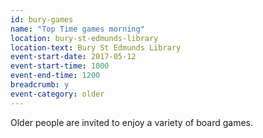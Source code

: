 ```yaml
---
id: bury-games
name: "Top Time games morning"
location: bury-st-edmunds-library
location-text: Bury St Edmunds Library
event-start-date: 2017-05-12
event-start-time: 1000
event-end-time: 1200
breadcrumb: y
event-category: older
---
```


Older people are invited to enjoy a variety of board games.
